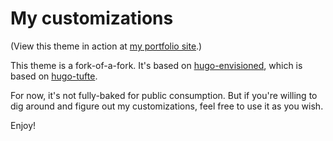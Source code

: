 # My customizations

(View this theme in action at [my portfolio site](https://www.jacobsowder.com/?utm_source=github).)

This theme is a fork-of-a-fork. It's based on [hugo-envisioned](https://github.com/1danjordan/hugo-envisioned), which is based on [hugo-tufte](https://github.com/shawnohare/hugo-tufte).

For now, it's not fully-baked for public consumption. But if you're willing to dig around and figure out my customizations, feel free to use it as you wish. 

Enjoy!

